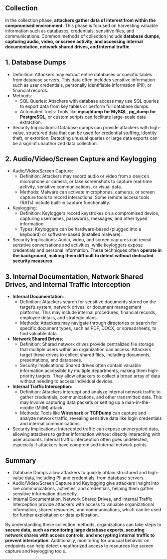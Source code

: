 ## Collection
In the collection phase, **attackers gather data of interest from within the compromised environment**. This phase is focused on harvesting valuable information such as databases, credentials, sensitive files, and communications. Common methods of collection include **database dumps, capturing audio, video, or screen activity, and accessing internal documentation, network shared drives, and internal traffic**.

## 1. Database Dumps
  - Definition: Attackers may extract entire databases or specific tables from database servers. This data often includes sensitive information such as user credentials, personally identifiable information (PII), or financial records.
  - Methods:
    - SQL Queries: Attackers with database access may use SQL queries to export data from key tables or perform full database dumps.
    - Automated Tools: Tools like **mysqldump for MySQL**, **pg_dump for PostgreSQL**, or custom scripts can facilitate large-scale data extraction.
  - Security Implications: Database dumps can provide attackers with high-value, structured data that can be used for credential stuffing, identity theft, or extortion. Detecting unusual queries or large data exports can be a sign of unauthorized data collection.

## 2. Audio/Video/Screen Capture and Keylogging
  - Audio/Video/Screen Capture:
    - Definition: Attackers may record audio or video from a device’s microphone or camera, or take screenshots to capture real-time activity, sensitive communications, or visual data.
    - Methods: Malware can activate microphones, cameras, or screen capture tools to record interactions. Some remote access tools (RATs) include built-in capture functionality.
  - Keylogging:
    - Definition: Keyloggers record keystrokes on a compromised device, capturing usernames, passwords, messages, and other typed information.
    - Types: Keyloggers can be hardware-based (plugged into a keyboard) or software-based (installed malware).
  - Security Implications: Audio, video, and screen captures can reveal sensitive conversations and activities, while keyloggers expose credentials and personal information. These techniques often **operate in the background, making them difficult to detect without dedicated security measures**.

## 3. Internal Documentation, Network Shared Drives, and Internal Traffic Interception
  - **Internal Documentation**:
    - Definition: Attackers search for sensitive documents stored on the target’s system, network drives, or document management platforms. This may include internal procedures, financial records, employee details, and strategic plans.
    - Methods: Attackers may navigate through directories or search for specific document types, such as PDF, DOCX, or spreadsheets, to find valuable data.
  - **Network Shared Drives**:
    - Definition: Shared network drives provide centralized file storage that multiple users within an organization can access. Attackers target these drives to collect shared files, including documents, presentations, and databases.
    - Security Implications: Shared drives often contain valuable information accessible by multiple departments, making them high-priority targets. They allow attackers to collect a broad array of data without needing to access individual devices.
  - **Internal Traffic Interception**:
    - Definition: Attackers intercept and analyze internal network traffic to gather credentials, communications, and other transmitted data. This may involve capturing data packets or setting up a man-in-the-middle (MitM) attack.
    - Methods: Tools like **Wireshark** or **TCPDump** can capture and analyze network traffic, revealing sensitive data like login credentials and internal communications.
  - Security Implications: Intercepted traffic can expose unencrypted data, allowing attackers to gather information without directly interacting with user accounts. Internal traffic interception often goes undetected, especially if attackers have compromised internal network points.

## Summary
  - Database Dumps allow attackers to quickly obtain structured and high-value data, including PII and credentials, from database servers.
  - Audio/Video/Screen Capture and Keylogging give attackers insight into live communications, activities, and credentials, helping them gather sensitive information discreetly.
  - Internal Documentation, Network Shared Drives, and Internal Traffic Interception provide attackers with access to valuable organizational information, shared resources, and communications, which can be used for further exploitation or data exfiltration.

By understanding these collection methods, organizations can take steps to **secure data, such as monitoring large database exports, securing network shares with access controls, and encrypting internal traffic to prevent interception**. Additionally, monitoring for unusual behavior on endpoints can help detect unauthorized access to resources like screen capture and keylogging tools.